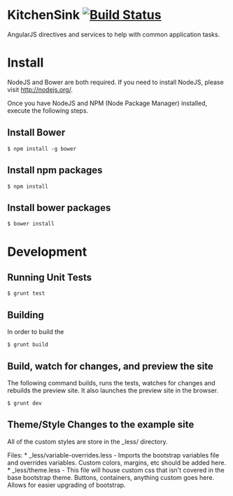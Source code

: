 KitchenSink [![Build Status](https://travis-ci.org/acolchado/KitchenSink.png?branch=master)](https://travis-ci.org/acolchado/KitchenSink)
===========

AngularJS directives and services to help with common application tasks.


# Install
NodeJS and Bower are both required. If you need to install NodeJS, please visit http://nodejs.org/.

Once you have NodeJS and NPM (Node Package Manager) installed, execute the following steps.

## Install Bower

    $ npm install -g bower

## Install npm packages

    $ npm install

## Install bower packages

    $ bower install

# Development

## Running Unit Tests

    $ grunt test

## Building

In order to build the

    $ grunt build

## Build, watch for changes, and preview the site

The following command builds, runs the tests, watches for changes and rebuilds the preview site. It also launches the preview site in the browser.

    $ grunt dev

## Theme/Style Changes to the example site

All of the custom styles are store in the _less/ directory.

Files:
    * _less/variable-overrides.less - Imports the bootstrap variables file and overrides variables. Custom colors, margins, etc should be added here.
    * _less/theme.less - This file will house custom css that isn't covered in the base bootstrap theme. Buttons, containers, anything custom goes here. Allows for easier upgrading of bootstrap.
